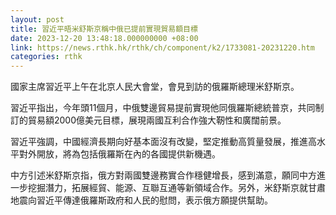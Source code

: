 ```yaml
---
layout: post
title: 習近平晤米舒斯京稱中俄已提前實現貿易額目標
date: 2023-12-20 13:48:18.000000000 +08:00
link: https://news.rthk.hk/rthk/ch/component/k2/1733081-20231220.htm
categories: rthk
---
```


國家主席習近平上午在北京人民大會堂，會見到訪的俄羅斯總理米舒斯京。

習近平指出，今年頭11個月，中俄雙邊貿易提前實現他同俄羅斯總統普京，共同制訂的貿易額2000億美元目標，展現兩國互利合作強大靭性和廣闊前景。

習近平強調，中國經濟長期向好基本面沒有改變，堅定推動高質量發展，推進高水平對外開放，將為包括俄羅斯在內的各國提供新機遇。

中方引述米舒斯京指，俄方對兩國雙邊務實合作穩健增長，感到滿意，願同中方進一步挖掘潛力，拓展經貿、能源、互聯互通等新領域合作。另外，米舒斯京就甘肅地震向習近平傳達俄羅斯政府和人民的慰問，表示俄方願提供幫助。
